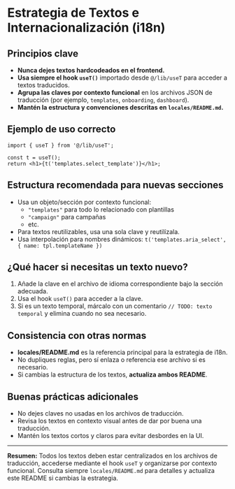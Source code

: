 # Estrategia de Textos e Internacionalización (i18n)

## Principios clave

- **Nunca dejes textos hardcodeados en el frontend.**
- **Usa siempre el hook `useT()`** importado desde `@/lib/useT` para acceder a textos traducidos.
- **Agrupa las claves por contexto funcional** en los archivos JSON de traducción (por ejemplo, `templates`, `onboarding`, `dashboard`).
- **Mantén la estructura y convenciones descritas en `locales/README.md`.**

## Ejemplo de uso correcto

```tsx
import { useT } from '@/lib/useT';

const t = useT();
return <h1>{t('templates.select_template')}</h1>;
```

## Estructura recomendada para nuevas secciones

- Usa un objeto/sección por contexto funcional:
  - `"templates"` para todo lo relacionado con plantillas
  - `"campaign"` para campañas
  - etc.
- Para textos reutilizables, usa una sola clave y reutilízala.
- Usa interpolación para nombres dinámicos: `t('templates.aria_select', { name: tpl.templateName })`

## ¿Qué hacer si necesitas un texto nuevo?

1. Añade la clave en el archivo de idioma correspondiente bajo la sección adecuada.
2. Usa el hook `useT()` para acceder a la clave.
3. Si es un texto temporal, márcalo con un comentario `// TODO: texto temporal` y elimina cuando no sea necesario.

## Consistencia con otras normas

- **locales/README.md** es la referencia principal para la estrategia de i18n.
- No dupliques reglas, pero sí enlaza o referencia ese archivo si es necesario.
- Si cambias la estructura de los textos, **actualiza ambos README**.

## Buenas prácticas adicionales

- No dejes claves no usadas en los archivos de traducción.
- Revisa los textos en contexto visual antes de dar por buena una traducción.
- Mantén los textos cortos y claros para evitar desbordes en la UI.

---

**Resumen:**
Todos los textos deben estar centralizados en los archivos de traducción, accederse mediante el hook `useT` y organizarse por contexto funcional. Consulta siempre `locales/README.md` para detalles y actualiza este README si cambias la estrategia. 